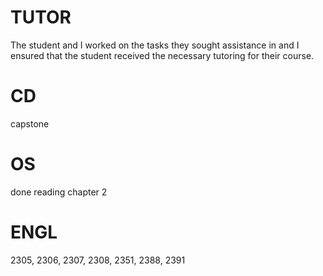 # TUTOR
The student and I worked on the tasks they sought assistance in and I ensured that the student received the necessary tutoring for their course.

# CD
capstone

# OS
done reading chapter 2

# ENGL
2305, 2306, 2307, 2308, 2351, 2388, 2391
